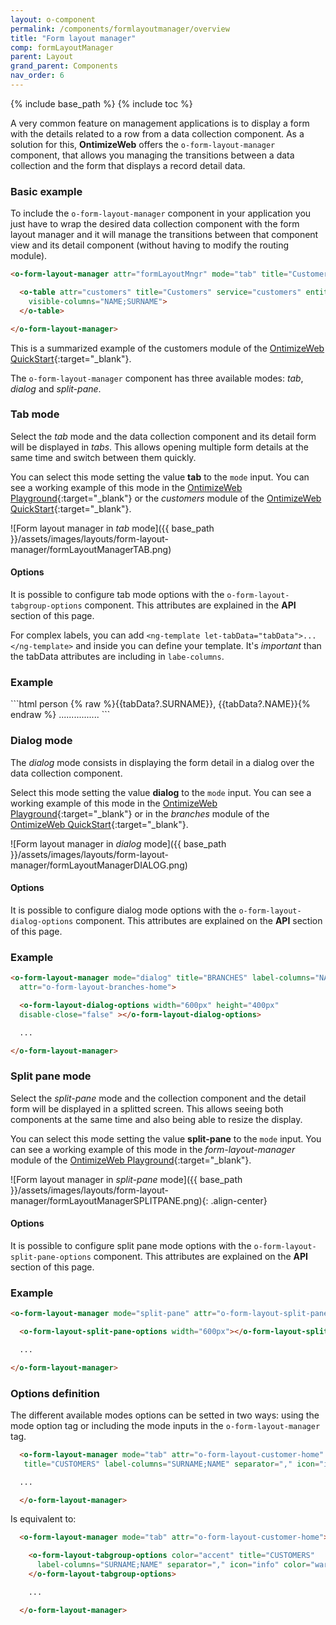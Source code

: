 ```yaml
---
layout: o-component
permalink: /components/formlayoutmanager/overview
title: "Form layout manager"
comp: formLayoutManager
parent: Layout
grand_parent: Components
nav_order: 6
---
```


{% include base_path %}
{% include toc %}

A very common feature on management applications is to display a form with the details related to a row from a data collection component. As a solution for this, **OntimizeWeb** offers the `o-form-layout-manager` component, that allows you managing the transitions between a data collection and the form that displays a record detail data.

### Basic example
To include the `o-form-layout-manager` component in your application you just have to wrap the desired data collection component with the form layout manager and it will manage the transitions between that component view and its detail component (without having to modify the routing module).

```html
<o-form-layout-manager attr="formLayoutMngr" mode="tab" title="Customers" label-columns="SURNAME;NAME" separator=",">

  <o-table attr="customers" title="Customers" service="customers" entity="customer" keys="CUSTOMERID" columns="CUSTOMERID;NAME;SURNAME"
    visible-columns="NAME;SURNAME">
  </o-table>

</o-form-layout-manager>
```

This is a summarized example of the customers module of the [OntimizeWeb QuickStart](https://try.imatia.com/ontimizeweb/v15/quickstart/main/customers){:target="_blank"}.

The `o-form-layout-manager` component has three available modes: *tab*, *dialog* and *split-pane*.

### Tab mode
Select the *tab* mode and the data collection component and its detail form will be displayed in *tabs*. This allows opening multiple form details at the same time and switch between them quickly.

You can select this mode setting the value **tab** to the `mode` input. You can see a working example of this mode in the
[OntimizeWeb Playground](https://try.imatia.com/ontimizeweb/v15/playground/main/layout-manager/tab){:target="_blank"} or the *customers* module of the [OntimizeWeb QuickStart](https://try.imatia.com/ontimizeweb/quickstart/main/customers){:target="_blank"}.

![Form layout manager in *tab* mode]({{ base_path }}/assets/images/layouts/form-layout-manager/formLayoutManagerTAB.png)

#### Options
It is possible to configure tab mode options with the `o-form-layout-tabgroup-options` component. This attributes are explained in the **API** section of this page.

For complex labels, you can add `<ng-template let-tabData="tabData">...</ng-template>` and inside you can define your template. It's *important* than the tabData attributes are including in `labe-columns`.

<h3 class="grey-color">Example</h3>
```html
<o-form-layout-manager mode="tab" title="CUSTOMERS" label-columns="SURNAME;NAME" separator=","
  attr="o-form-layout-customer-home" title-data-origin="customers_form_edit">
  <o-form-layout-tabgroup-options background-color="primary" color="accent" header-position="below">
    <ng-template let-tabData>
      <mat-icon>person</mat-icon>
      {% raw %}{{tabData?.SURNAME}}, {{tabData?.NAME}}{% endraw %}
    </ng-template>
  </o-form-layout-tabgroup-options>
 ................
</o-form-layout-manager>
```

### Dialog mode
The *dialog* mode consists in displaying the form detail in a dialog over the data collection component.

Select this mode setting the value **dialog** to the `mode` input. You can see a working example of this mode in the [OntimizeWeb Playground](https://try.imatia.com/ontimizeweb/v15/playground/main/layout-manager/dialog){:target="_blank"}  or in the *branches* module of the [OntimizeWeb QuickStart](https://try.imatia.com/ontimizeweb/quickstart/main/branches){:target="_blank"}.

![Form layout manager in *dialog* mode]({{ base_path }}/assets/images/layouts/form-layout-manager/formLayoutManagerDIALOG.png)

#### Options

It is possible to configure dialog mode options with the `o-form-layout-dialog-options` component. This attributes are explained on the **API** section of this page.

<h3 class="grey-color">Example</h3>

```html
<o-form-layout-manager mode="dialog" title="BRANCHES" label-columns="NAME" separator=""
  attr="o-form-layout-branches-home">

  <o-form-layout-dialog-options width="600px" height="400px"
  disable-close="false" ></o-form-layout-dialog-options>

  ...

</o-form-layout-manager>
```

### Split pane mode
Select the *split-pane* mode and the collection component and the detail form will be displayed in a splitted screen. This allows seeing both components at the same time and also being able to resize the display.

You can select this mode setting the value **split-pane** to the `mode` input. You can see a working example of this mode in the *form-layout-manager* module of the [OntimizeWeb Playground](https://try.imatia.com/ontimizeweb/v15/playground/main/layout-manager/split-pane){:target="_blank"}.


![Form layout manager in *split-pane* mode]({{ base_path }}/assets/images/layouts/form-layout-manager/formLayoutManagerSPLITPANE.png){: .align-center}

#### Options

It is possible to configure split pane mode options with the `o-form-layout-split-pane-options` component. This attributes are explained on the **API** section of this page.

<h3 class="grey-color">Example</h3>

```html
<o-form-layout-manager mode="split-pane" attr="o-form-layout-split-pane-form">

  <o-form-layout-split-pane-options width="600px"></o-form-layout-split-pane-options>

  ...

</o-form-layout-manager>
```

### Options definition

The different available modes options can be setted in two ways: using the mode option tag or including the mode inputs in the `o-form-layout-manager` tag.

```html
  <o-form-layout-manager mode="tab" attr="o-form-layout-customer-home"
   title="CUSTOMERS" label-columns="SURNAME;NAME" separator="," icon="info" color="warn">

  ...

  </o-form-layout-manager>
```

  Is equivalent to:

```html
  <o-form-layout-manager mode="tab" attr="o-form-layout-customer-home">

    <o-form-layout-tabgroup-options color="accent" title="CUSTOMERS"
      label-columns="SURNAME;NAME" separator="," icon="info" color="warn">
    </o-form-layout-tabgroup-options>

    ...

  </o-form-layout-manager>
```
